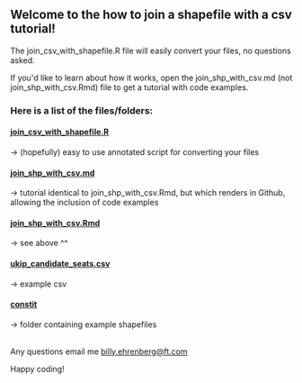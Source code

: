 <h2>Welcome to the how to join a shapefile with a csv tutorial!</h2>

The join_csv_with_shapefile.R file will easily convert your files, no questions asked. 

If you'd like to learn about how it works, open the
join_shp_with_csv.md (not join_shp_with_csv.Rmd) file to get a tutorial with code examples.

<h3>Here is a list of the files/folders:</h3>

[<h4>join_csv_with_shapefile.R</h4>](./join_csv_with_shapefile.R) -> (hopefully) easy to use  annotated script for converting your files


[<h4>join_shp_with_csv.md</h4>](./join_shp_with_csv.md) -> tutorial identical to join_shp_with_csv.Rmd, 
                        but which renders in Github,
                        allowing the inclusion of code examples


[<h4>join_shp_with_csv.Rmd</h4>](./join_shp_with_csv.Rmd) -> see above ^^


[<h4>ukip_candidate_seats.csv</h4>](./ukip_candidate_seats.csv) -> example csv


[<h4>constit</h4>](./constit) -> folder containing example shapefiles

<br>Any questions email me billy.ehrenberg@ft.com

Happy coding!
